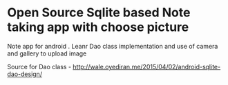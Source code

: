 # Open Source Sqlite based Note taking app with choose picture
Note app for android . Leanr Dao class implementation and use of camera and gallery to upload image

Source for Dao class - http://wale.oyediran.me/2015/04/02/android-sqlite-dao-design/
